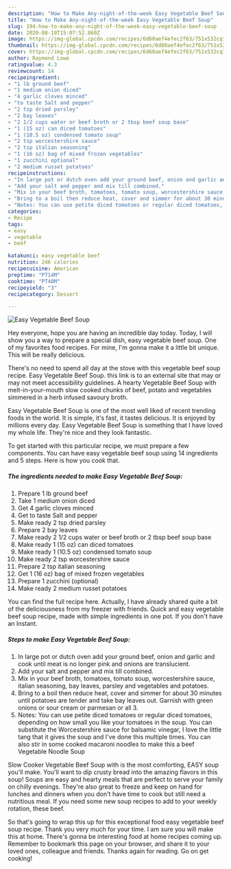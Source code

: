 ```yaml
---
description: "How to Make Any-night-of-the-week Easy Vegetable Beef Soup"
title: "How to Make Any-night-of-the-week Easy Vegetable Beef Soup"
slug: 194-how-to-make-any-night-of-the-week-easy-vegetable-beef-soup
date: 2020-08-10T15:07:52.860Z
image: https://img-global.cpcdn.com/recipes/6d60aef4efec2f63/751x532cq70/easy-vegetable-beef-soup-recipe-main-photo.jpg
thumbnail: https://img-global.cpcdn.com/recipes/6d60aef4efec2f63/751x532cq70/easy-vegetable-beef-soup-recipe-main-photo.jpg
cover: https://img-global.cpcdn.com/recipes/6d60aef4efec2f63/751x532cq70/easy-vegetable-beef-soup-recipe-main-photo.jpg
author: Raymond Lowe
ratingvalue: 4.3
reviewcount: 14
recipeingredient:
- "1 lb ground beef"
- "1 medium onion diced"
- "4 garlic cloves minced"
- "to taste Salt and pepper"
- "2 tsp dried parsley"
- "2 bay leaves"
- "2 1/2 cups water or beef broth or 2 tbsp beef soup base"
- "1 (15 oz) can diced tomatoes"
- "1 (10.5 oz) condensed tomato soup"
- "2 tsp worcestershire sauce"
- "2 tsp italian seasoning"
- "1 (16 oz) bag of mixed frozen vegetables"
- "1 zucchini optional"
- "2 medium russet potatoes"
recipeinstructions:
- "In large pot or dutch oven add your ground beef, onion and garlic and cook until meat is no longer pink and onions are translucient."
- "Add your salt and pepper and mix till combined."
- "Mix in your beef broth, tomatoes, tomato soup, worcestershire sauce, italian seasoning, bay leaves, parsley and vegetables and potatoes."
- "Bring to a boil then reduce heat, cover and simmer for about 30 minutes until potatoes are tender and take bay leaves out. Garnish with green onions or sour cream or parmesan or all 3."
- "Notes: You can use petite diced tomatoes or regular diced tomatoes, depending on how small you like your tomatoes in the soup. You can substitute the Worcestershire sauce for balsamic vinegar, I love the little tang that it gives the soup and I&#39;ve done this multiple times. You can also stir in some cooked macaroni noodles to make this a beef Vegetable Noodle Soup"
categories:
- Recipe
tags:
- easy
- vegetable
- beef

katakunci: easy vegetable beef 
nutrition: 246 calories
recipecuisine: American
preptime: "PT14M"
cooktime: "PT40M"
recipeyield: "3"
recipecategory: Dessert

---
```



![Easy Vegetable Beef Soup](https://img-global.cpcdn.com/recipes/6d60aef4efec2f63/751x532cq70/easy-vegetable-beef-soup-recipe-main-photo.jpg)

Hey everyone, hope you are having an incredible day today. Today, I will show you a way to prepare a special dish, easy vegetable beef soup. One of my favorites food recipes. For mine, I'm gonna make it a little bit unique. This will be really delicious.

There&#39;s no need to spend all day at the stove with this vegetable beef soup recipe. Easy Vegetable Beef Soup. this link is to an external site that may or may not meet accessibility guidelines. A hearty Vegetable Beef Soup with melt-in-your-mouth slow cooked chunks of beef, potato and vegetables simmered in a herb infused savoury broth.

Easy Vegetable Beef Soup is one of the most well liked of recent trending foods in the world. It is simple, it's fast, it tastes delicious. It is enjoyed by millions every day. Easy Vegetable Beef Soup is something that I have loved my whole life. They're nice and they look fantastic.


To get started with this particular recipe, we must prepare a few components. You can have easy vegetable beef soup using 14 ingredients and 5 steps. Here is how you cook that.

<!--inarticleads1-->

##### The ingredients needed to make Easy Vegetable Beef Soup:

1. Prepare 1 lb ground beef
1. Take 1 medium onion diced
1. Get 4 garlic cloves minced
1. Get to taste Salt and pepper
1. Make ready 2 tsp dried parsley
1. Prepare 2 bay leaves
1. Make ready 2 1/2 cups water or beef broth or 2 tbsp beef soup base
1. Make ready 1 (15 oz) can diced tomatoes
1. Make ready 1 (10.5 oz) condensed tomato soup
1. Make ready 2 tsp worcestershire sauce
1. Prepare 2 tsp italian seasoning
1. Get 1 (16 oz) bag of mixed frozen vegetables
1. Prepare 1 zucchini (optional)
1. Make ready 2 medium russet potatoes


You can find the full recipe here. Actually, I have already shared quite a bit of the deliciousness from my freezer with friends. Quick and easy vegetable beef soup recipe, made with simple ingredients in one pot. If you don&#39;t have an Instant. 

<!--inarticleads2-->

##### Steps to make Easy Vegetable Beef Soup:

1. In large pot or dutch oven add your ground beef, onion and garlic and cook until meat is no longer pink and onions are translucient.
1. Add your salt and pepper and mix till combined.
1. Mix in your beef broth, tomatoes, tomato soup, worcestershire sauce, italian seasoning, bay leaves, parsley and vegetables and potatoes.
1. Bring to a boil then reduce heat, cover and simmer for about 30 minutes until potatoes are tender and take bay leaves out. Garnish with green onions or sour cream or parmesan or all 3.
1. Notes: You can use petite diced tomatoes or regular diced tomatoes, depending on how small you like your tomatoes in the soup. You can substitute the Worcestershire sauce for balsamic vinegar, I love the little tang that it gives the soup and I&#39;ve done this multiple times. You can also stir in some cooked macaroni noodles to make this a beef Vegetable Noodle Soup


Slow Cooker Vegetable Beef Soup with is the most comforting, EASY soup you&#39;ll make. You&#39;ll want to dip crusty bread into the amazing flavors in this soup! Soups are easy and hearty meals that are perfect to serve your family on chilly evenings. They&#39;re also great to freeze and keep on hand for lunches and dinners when you don&#39;t have time to cook but still need a nutritious meal. If you need some new soup recipes to add to your weekly rotation, these beef. 

So that's going to wrap this up for this exceptional food easy vegetable beef soup recipe. Thank you very much for your time. I am sure you will make this at home. There's gonna be interesting food at home recipes coming up. Remember to bookmark this page on your browser, and share it to your loved ones, colleague and friends. Thanks again for reading. Go on get cooking!
